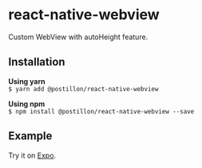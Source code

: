 # react-native-webview

Custom WebView with autoHeight feature.



## Installation

**Using yarn**  
`$ yarn add @postillon/react-native-webview`

**Using npm**  
`$ npm install @postillon/react-native-webview --save`



## Example

Try it on [Expo]().
